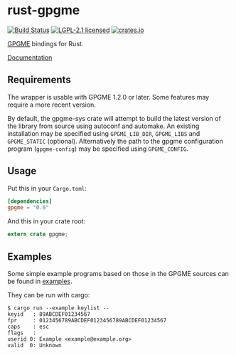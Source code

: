 # rust-gpgme

[![Build Status](https://travis-ci.org/johnschug/rust-gpgme.svg?branch=master)](https://travis-ci.org/johnschug/rust-gpgme)
[![LGPL-2.1 licensed](https://img.shields.io/badge/license-LGPL--2.1-blue.svg)](./COPYING)
[![crates.io](https://meritbadge.herokuapp.com/gpgme)](https://crates.io/crates/gpgme)

[GPGME][upstream] bindings for Rust.

[Documentation][docs]

## Requirements

The wrapper is usable with GPGME 1.2.0 or later. Some features may require
a more recent version.

By default, the gpgme-sys crate will attempt to build the latest version of the
library from source using autoconf and automake. An existing installation may
be specified using `GPGME_LIB_DIR`, `GPGME_LIBS` and `GPGME_STATIC`
(optional). Alternatively the path to the gpgme configuration program
(`gpgme-config`) may be specified using `GPGME_CONFIG`.

## Usage

Put this in your `Cargo.toml`:

```toml
[dependencies]
gpgme = "0.6"
```

And this in your crate root:

```rust
extern crate gpgme;
```

## Examples

Some simple example programs based on those in the GPGME sources can be found
in [examples](./examples).

They can be run with cargo:
```shell
$ cargo run --example keylist --
keyid   : 89ABCDEF01234567
fpr     : 0123456789ABCDEF0123456789ABCDEF01234567
caps    : esc
flags   :
userid 0: Example <example@example.org>
valid  0: Unknown
```

[upstream]: https://www.gnupg.org/\(it\)/related_software/gpgme/index.html
[docs]: https://docs.rs/gpgme
